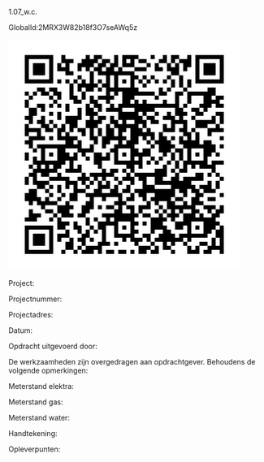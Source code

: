 1.07_w.c.

GlobalId:2MRX3W82b18f3O7seAWq5z

![picture](https://github.com/C-Claus/Data-Files/blob/master/QR_codes/KDV/1.07_w.c..png)

Project:

Projectnummer:

Projectadres:

Datum:

Opdracht uitgevoerd door:

De werkzaamheden zijn overgedragen aan opdrachtgever. Behoudens de volgende opmerkingen:

Meterstand elektra:

Meterstand gas:

Meterstand water:

Handtekening:

Opleverpunten:
